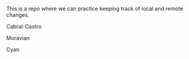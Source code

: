 This is a repo where we can practice keeping track of local and remote 
changes.

Cabral-Castro


Moravian


Cyan
